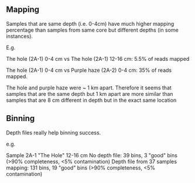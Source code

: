 ## Mapping

Samples that are same depth (i.e. 0-4cm) have much higher mapping percentage than samples from same core but different depths (in some instances). 

E.g. 

The hole (2A-1) 0-4 cm vs The hole (2A-1) 12-16 cm: 5.5% of reads mapped

The hole (2A-1) 0-4 cm vs Purple haze (2A-2) 0-4 cm: 35% of reads mapped. 

The hole and purple haze were ~ 1 km apart. Therefore it seems that samples that are the same depth but 1 km apart are more similar than samples that are 8 cm different in depth but in the exact same location


## Binning

Depth files really help binning success.

e.g. 

Sample 2A-1 "The Hole" 12-16 cm
No depth file: 39 bins, 3 "good" bins (>90% completeness, <5% contamination)
Depth file from 37 samples mapping: 131 bins, 19 "good" bins (>90% completeness, <5% contamination)
